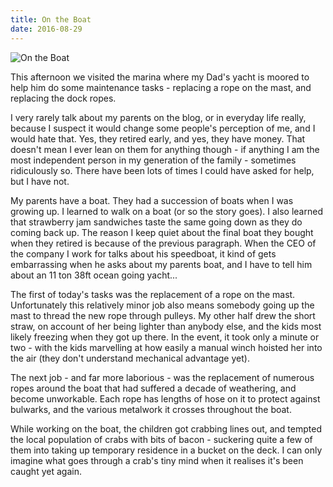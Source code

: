```yaml
---
title: On the Boat
date: 2016-08-29
---
```


![On the Boat](https://source.unsplash.com/LuQ2ex5HY3c/1600x900)

This afternoon we visited the marina where my Dad's yacht is moored to help him do some maintenance tasks - replacing a rope on the mast, and replacing the dock ropes.

I very rarely talk about my parents on the blog, or in everyday life really, because I suspect it would change some people's perception of me, and I would hate that. Yes, they retired early, and yes, they have money. That doesn't mean I ever lean on them for anything though - if anything I am the most independent person in my generation of the family - sometimes ridiculously so. There have been lots of times I could have asked for help, but I have not.

My parents have a boat. They had a succession of boats when I was growing up. I learned to walk on a boat (or so the story goes). I also learned that strawberry jam sandwiches taste the same going down as they do coming back up. The reason I keep quiet about the final boat they bought when they retired is because of the previous paragraph. When the CEO of the company I work for talks about his speedboat, it kind of gets embarrassing when he asks about my parents boat, and I have to tell him about an 11 ton 38ft ocean going yacht...

The first of today's tasks was the replacement of a rope on the mast. Unfortunately this relatively minor job also means somebody going up the mast to thread the new rope through pulleys. My other half drew the short straw, on account of her being lighter than anybody else, and the kids most likely freezing when they got up there. In the event, it took only a minute or two - with the kids marvelling at how easily a manual winch hoisted her into the air (they don't understand mechanical advantage yet).

The next job - and far more laborious - was the replacement of numerous ropes around the boat that had suffered a decade of weathering, and become unworkable. Each rope has lengths of hose on it to protect against bulwarks, and the various metalwork it crosses throughout the boat.

While working on the boat, the children got crabbing lines out, and tempted the local population of crabs with bits of bacon - suckering quite a few of them into taking up temporary residence in a bucket on the deck. I can only imagine what goes through a crab's tiny mind when it realises it's been caught yet again.